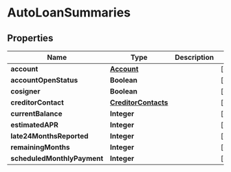

# AutoLoanSummaries


## Properties

| Name | Type | Description | Notes |
|------------ | ------------- | ------------- | -------------|
|**account** | [**Account**](Account.md) |  |  [optional] |
|**accountOpenStatus** | **Boolean** |  |  [optional] |
|**cosigner** | **Boolean** |  |  [optional] |
|**creditorContact** | [**CreditorContacts**](CreditorContacts.md) |  |  [optional] |
|**currentBalance** | **Integer** |  |  [optional] |
|**estimatedAPR** | **Integer** |  |  [optional] |
|**late24MonthsReported** | **Integer** |  |  [optional] |
|**remainingMonths** | **Integer** |  |  [optional] |
|**scheduledMonthlyPayment** | **Integer** |  |  [optional] |



